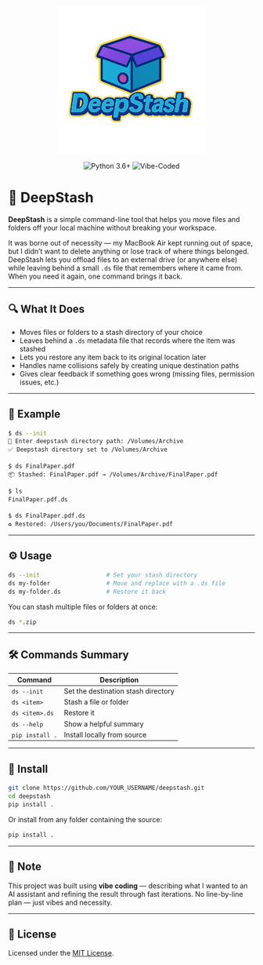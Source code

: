 <p align="center">
  <img src="logo.png" alt="DeepStash logo" width="300"/>
</p>

<p align="center">
  <img alt="Python 3.6+" src="https://img.shields.io/badge/Python-3.6+-blue?logo=python&logoColor=white&style=flat-square"/>
  <img alt="Vibe-Coded" src="https://img.shields.io/badge/Vibe%20Coded-%F0%9F%92%8C-purple?style=flat-square"/>
</p>

# 🧳 DeepStash

**DeepStash** is a simple command-line tool that helps you move files and folders off your local machine without breaking your workspace.

It was borne out of necessity — my MacBook Air kept running out of space, but I didn’t want to delete anything or lose track of where things belonged. DeepStash lets you offload files to an external drive (or anywhere else) while leaving behind a small `.ds` file that remembers where it came from. When you need it again, one command brings it back.

---

## 🔍 What It Does

- Moves files or folders to a stash directory of your choice  
- Leaves behind a `.ds` metadata file that records where the item was stashed  
- Lets you restore any item back to its original location later  
- Handles name collisions safely by creating unique destination paths  
- Gives clear feedback if something goes wrong (missing files, permission issues, etc.)  

---

## 🧪 Example

```bash
$ ds --init
📁 Enter deepstash directory path: /Volumes/Archive
✅ Deepstash directory set to /Volumes/Archive

$ ds FinalPaper.pdf
📦 Stashed: FinalPaper.pdf → /Volumes/Archive/FinalPaper.pdf

$ ls
FinalPaper.pdf.ds

$ ds FinalPaper.pdf.ds
♻️ Restored: /Users/you/Documents/FinalPaper.pdf
```

---

## ⚙️ Usage

```bash
ds --init                   # Set your stash directory
ds my-folder                # Move and replace with a .ds file
ds my-folder.ds             # Restore it back
```

You can stash multiple files or folders at once:

```bash
ds *.zip
```

---

## 🛠️ Commands Summary

| Command | Description |
|---------|-------------|
| `ds --init` | Set the destination stash directory |
| `ds <item>` | Stash a file or folder |
| `ds <item>.ds` | Restore it |
| `ds --help` | Show a helpful summary |
| `pip install .` | Install locally from source |

---

## 🚀 Install

```bash
git clone https://github.com/YOUR_USERNAME/deepstash.git
cd deepstash
pip install .
```

Or install from any folder containing the source:

```bash
pip install .
```

---

## 🤖 Note

This project was built using **vibe coding** — describing what I wanted to an AI assistant and refining the result through fast iterations. No line-by-line plan — just vibes and necessity.

---

## 📄 License

Licensed under the [MIT License](LICENSE).